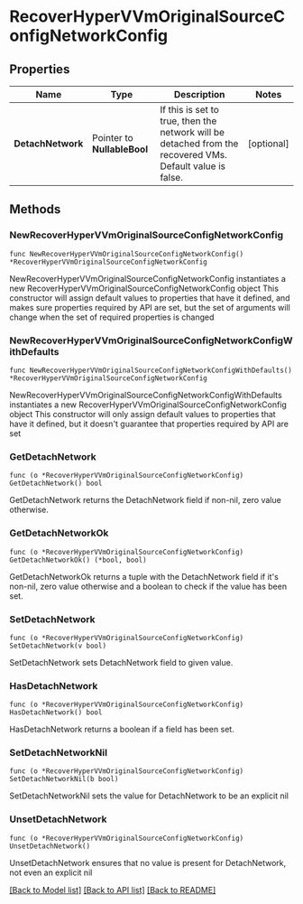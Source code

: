 # RecoverHyperVVmOriginalSourceConfigNetworkConfig

## Properties

Name | Type | Description | Notes
------------ | ------------- | ------------- | -------------
**DetachNetwork** | Pointer to **NullableBool** | If this is set to true, then the network will be detached from the recovered VMs. Default value is false. | [optional] 

## Methods

### NewRecoverHyperVVmOriginalSourceConfigNetworkConfig

`func NewRecoverHyperVVmOriginalSourceConfigNetworkConfig() *RecoverHyperVVmOriginalSourceConfigNetworkConfig`

NewRecoverHyperVVmOriginalSourceConfigNetworkConfig instantiates a new RecoverHyperVVmOriginalSourceConfigNetworkConfig object
This constructor will assign default values to properties that have it defined,
and makes sure properties required by API are set, but the set of arguments
will change when the set of required properties is changed

### NewRecoverHyperVVmOriginalSourceConfigNetworkConfigWithDefaults

`func NewRecoverHyperVVmOriginalSourceConfigNetworkConfigWithDefaults() *RecoverHyperVVmOriginalSourceConfigNetworkConfig`

NewRecoverHyperVVmOriginalSourceConfigNetworkConfigWithDefaults instantiates a new RecoverHyperVVmOriginalSourceConfigNetworkConfig object
This constructor will only assign default values to properties that have it defined,
but it doesn't guarantee that properties required by API are set

### GetDetachNetwork

`func (o *RecoverHyperVVmOriginalSourceConfigNetworkConfig) GetDetachNetwork() bool`

GetDetachNetwork returns the DetachNetwork field if non-nil, zero value otherwise.

### GetDetachNetworkOk

`func (o *RecoverHyperVVmOriginalSourceConfigNetworkConfig) GetDetachNetworkOk() (*bool, bool)`

GetDetachNetworkOk returns a tuple with the DetachNetwork field if it's non-nil, zero value otherwise
and a boolean to check if the value has been set.

### SetDetachNetwork

`func (o *RecoverHyperVVmOriginalSourceConfigNetworkConfig) SetDetachNetwork(v bool)`

SetDetachNetwork sets DetachNetwork field to given value.

### HasDetachNetwork

`func (o *RecoverHyperVVmOriginalSourceConfigNetworkConfig) HasDetachNetwork() bool`

HasDetachNetwork returns a boolean if a field has been set.

### SetDetachNetworkNil

`func (o *RecoverHyperVVmOriginalSourceConfigNetworkConfig) SetDetachNetworkNil(b bool)`

 SetDetachNetworkNil sets the value for DetachNetwork to be an explicit nil

### UnsetDetachNetwork
`func (o *RecoverHyperVVmOriginalSourceConfigNetworkConfig) UnsetDetachNetwork()`

UnsetDetachNetwork ensures that no value is present for DetachNetwork, not even an explicit nil

[[Back to Model list]](../README.md#documentation-for-models) [[Back to API list]](../README.md#documentation-for-api-endpoints) [[Back to README]](../README.md)


